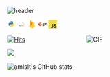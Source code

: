 
![header](https://capsule-render.vercel.app/api?text=Hello👋&type=waving&color=timeGradient&height=250&fontAlign=80)
<!--
**amlslt/amlslt** is a ✨ _special_ ✨ repository because its `README.md` (this file) appears on your GitHub profile.


Here are some ideas to get you started:
- 🔭 I’m currently working on ..
- 🌱 I’m currently learning ...
- 👯 I’m looking to collaborate on ...
- 🤔 I’m looking for help with ...
- 💬 Ask me about ...
- 📫 How to reach me: ...
- 😄 Pronouns: ...
- ⚡ Fun fact: .
-->

<code><img height="20" src="https://raw.githubusercontent.com/github/explore/80688e429a7d4ef2fca1e82350fe8e3517d3494d/topics/python/python.png"></code>
<code><img height="20" src="https://raw.githubusercontent.com/github/explore/80688e429a7d4ef2fca1e82350fe8e3517d3494d/topics/mysql/mysql.png"></code>
<code><img height="20" src="https://raw.githubusercontent.com/github/explore/80688e429a7d4ef2fca1e82350fe8e3517d3494d/topics/firebase/firebase.png"></code>
<code><img height="20" src="https://raw.githubusercontent.com/github/explore/80688e429a7d4ef2fca1e82350fe8e3517d3494d/topics/git/git.png"></code>
<code><img height="20" src="https://raw.githubusercontent.com/github/explore/80688e429a7d4ef2fca1e82350fe8e3517d3494d/topics/javascript/javascript.png"></code>

  <img align="right" alt="GIF" src="https://github.com/abhisheknaiidu/abhisheknaiidu/blob/master/code.gif?raw=true" width="320" height="220" />
  
[![Hits](https://hits.seeyoufarm.com/api/count/incr/badge.svg?url=https%3A%2F%2Fgithub.com%2Famlslt&count_bg=%23ED7931&title_bg=%23AEAEAE&icon=&icon_color=%23E7E7E7&title=%EB%B0%A9%EB%AC%B8%EC%9E%90+%EC%88%98&edge_flat=false)](https://hits.seeyoufarm.com)

<img src="https://user-images.githubusercontent.com/70050528/189471018-8842fb25-8d8f-4d4a-8d63-40d57adf352c.png" width="200"/>

![amlslt's GitHub stats](https://github-readme-stats.vercel.app/api?username=amlslt&show_icons=true)

